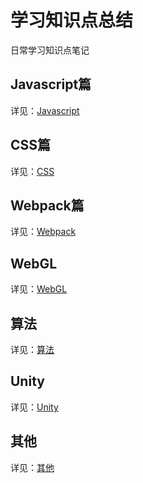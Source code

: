 # 学习知识点总结

日常学习知识点笔记

## Javascript篇

详见：[Javascript](./src/js/js.md)

## CSS篇

详见：[CSS](./src/css/css.md)

## Webpack篇

详见：[Webpack](./src/webpack/index.md)

## WebGL

详见：[WebGL](./src/webgl/index.md)
## 算法

详见：[算法](./src/algorithm/index.md)

## Unity

详见：[Unity](./src/unity/index.md)

## 其他

详见：[其他](./src/other/index.md)
